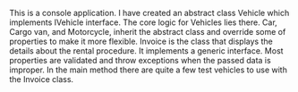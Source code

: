 This is a console application. I have created an abstract class Vehicle which implements IVehicle interface. The core logic for Vehicles lies there. 
Car, Cargo van, and Motorcycle, inherit the abstract class and override some of properties to make it more flexible. 
Invoice is the class that displays the details about the rental procedure. It implements a generic interface. Most properties are validated and throw exceptions when the passed data is improper.
In the main method there are quite a few test vehicles to use with the Invoice class.
